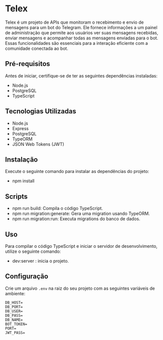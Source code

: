# Telex

Telex é um projeto de APIs que monitoram o recebimento e envio de mensagens para um bot do Telegram. Ele fornece informações a um painel de administração que permite aos usuários ver suas mensagens recebidas, enviar mensagens e acompanhar todas as mensagens enviadas para o bot. Essas funcionalidades são essenciais para a interação eficiente com a comunidade conectada ao bot.

## Pré-requisitos

Antes de iniciar, certifique-se de ter as seguintes dependências instaladas:

- Node.js
- PostgreSQL
- TypeScript

## Tecnologias Utilizadas

- Node.js
- Express
- PostgreSQL
- TypeORM
- JSON Web Tokens (JWT)

## Instalação
Execute o seguinte comando para instalar as dependências do projeto:

- npm install

## Scripts

- npm run build: Compila o código TypeScript.
- npm run migration:generate: Gera uma migration usando TypeORM.
- npm run migration:run: Executa migrations do banco de dados.

## Uso

Para compilar o código TypeScript e iniciar o servidor de desenvolvimento, utilize o seguinte comando:

- dev:server : inicia o projeto.

## Configuração

Crie um arquivo `.env` na raiz do seu projeto com as seguintes variáveis de ambiente:

```env
DB_HOST=
DB_PORT=
DB_USER=
DB_PASS=
DB_NAME=
BOT_TOKEN=
PORT=
JWT_PASS=